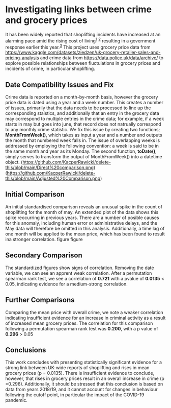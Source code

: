 
# Investigating links between crime and grocery prices
It has been widely reported that shoplifting incidents have increased at an alarming pace amid the rising cost of living<sup>[1](https://news.sky.com/story/shoplifting-up-25-in-the-past-year-12987599)</sup> <sup>[2](https://www.theguardian.com/uk-news/2023/sep/15/its-organised-looting-uk-in-grip-of-a-shoplifting-epidemic-say-store-owners)</sup> 
resulting in a government response earlier this year.<sup>[3](https://www.gov.uk/government/news/action-plan-to-tackle-shoplifting-launched)</sup>
This project uses grocery price data from https://www.kaggle.com/datasets/ziedzen/uk-grocery-retailer-sales-and-pricing-analysis and crime data from https://data.police.uk/data/archive/ to explore possible relationships between fluctuiations in grocery prices and incidents of crime, in particular shoplifting.
## Date Compatibility Issues and Fix
Crime data is reported on a month-by-month basis, however the grocery price data is dated using a year and a week number. This creates a number of issues, primarily that the data needs to be processed to line up the corresponding staistics, and additionally that an entry in the grocery data may correspond to multiple entries in the crime data; for example, if a week starts in may but goes into june, that record does not natrually correspond to any monthly crime statistic.
We fix this issue by creating two functions; **MonthFromWeek()**, which takes as input a year and a number and outputs the month that numbered week falls in. The issue of overlapping weeks is addressed by employing the following convention: a week is said to be in the same month and year as its Monday. The second function, **toDate()**, simply serves to transform the output of MonthFromWeek() into a datetime object.
(https://github.com/KacperRawicki/delete-this/blob/main/Direct%20comparison.png)
(https://github.com/KacperRawicki/delete-this/blob/main/Adjusted%20Comparison.png)
## Initial Comparison
An initial standardised comparison reveals an unusual spike in the count of shoplifting for the month of may. An extended plot of the data shows this spike reocurring in previous years. There are a number of posible causes for this anomaly, including human error or administrative delays, and the May data will therefore be omitted in this analysis. Additionally, a time lag of one month will be applied to the mean price, which has been found to result ina  stronger correlation.
figure
figure
## Secondary Comparison
The standardized figures show signs of correlation. Removing the date variable, we can see an apprent weak correlation. After a permutation spearman rank test, we see a correlation of **0.721** with a  pvalue of **0.0135** < 0.05, indicating evidence for a medium-strong correlation.
## Further Comparisons
Comparing the mean price with overall crime, we note a weaker correlation indicating insufficient evidence for an increase in criminal activity as a result of increased mean grocery prices. The correlation for this comparison following a permutation spearman rank test was **0.200**, with a p value of **0.296** > 0.05
## Conclusions
This work concludes with presenting statistically significant evidence for a strong link between UK-wide reports of shoplifting and rises in mean grocery prices (p = 0.0135). There is insufficient evidence to conclude, however, that rises in grocery prices result in an overall increase in crime (p =0.296). Additionally, it should be stressed that this conclusion is based on data from years 2018/19, and it cannot account for changes in behaviour following the cutoff point, in particular the impact of the COVID-19 pandemic.
